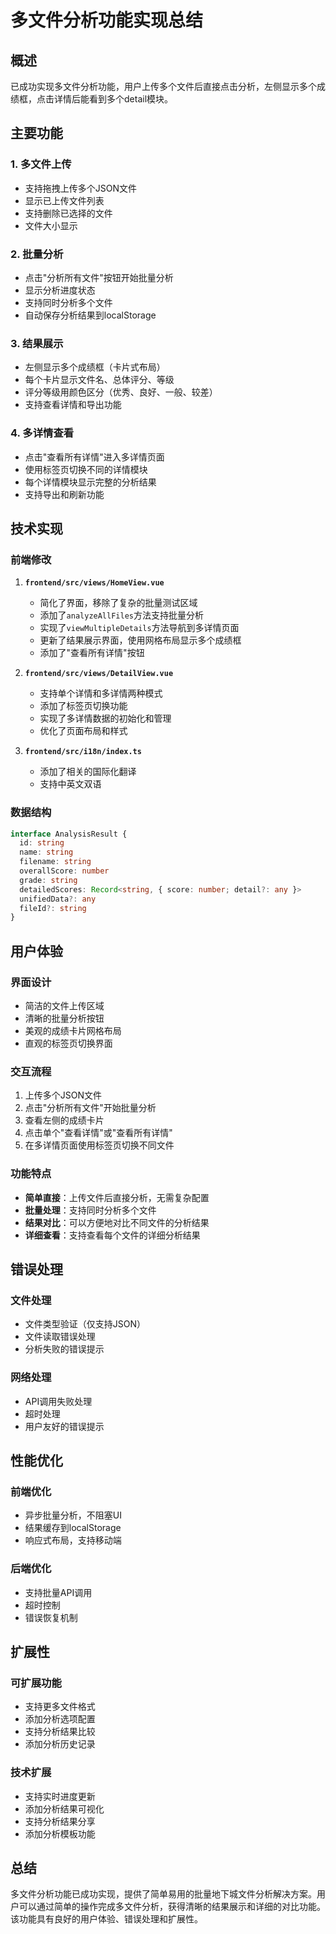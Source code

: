 # 多文件分析功能实现总结

## 概述

已成功实现多文件分析功能，用户上传多个文件后直接点击分析，左侧显示多个成绩框，点击详情后能看到多个detail模块。

## 主要功能

### 1. 多文件上传
- 支持拖拽上传多个JSON文件
- 显示已上传文件列表
- 支持删除已选择的文件
- 文件大小显示

### 2. 批量分析
- 点击"分析所有文件"按钮开始批量分析
- 显示分析进度状态
- 支持同时分析多个文件
- 自动保存分析结果到localStorage

### 3. 结果展示
- 左侧显示多个成绩框（卡片式布局）
- 每个卡片显示文件名、总体评分、等级
- 评分等级用颜色区分（优秀、良好、一般、较差）
- 支持查看详情和导出功能

### 4. 多详情查看
- 点击"查看所有详情"进入多详情页面
- 使用标签页切换不同的详情模块
- 每个详情模块显示完整的分析结果
- 支持导出和刷新功能

## 技术实现

### 前端修改

1. **`frontend/src/views/HomeView.vue`**
   - 简化了界面，移除了复杂的批量测试区域
   - 添加了`analyzeAllFiles`方法支持批量分析
   - 实现了`viewMultipleDetails`方法导航到多详情页面
   - 更新了结果展示界面，使用网格布局显示多个成绩框
   - 添加了"查看所有详情"按钮

2. **`frontend/src/views/DetailView.vue`**
   - 支持单个详情和多详情两种模式
   - 添加了标签页切换功能
   - 实现了多详情数据的初始化和管理
   - 优化了页面布局和样式

3. **`frontend/src/i18n/index.ts`**
   - 添加了相关的国际化翻译
   - 支持中英文双语

### 数据结构

```typescript
interface AnalysisResult {
  id: string
  name: string
  filename: string
  overallScore: number
  grade: string
  detailedScores: Record<string, { score: number; detail?: any }>
  unifiedData?: any
  fileId?: string
}
```

## 用户体验

### 界面设计
- 简洁的文件上传区域
- 清晰的批量分析按钮
- 美观的成绩卡片网格布局
- 直观的标签页切换界面

### 交互流程
1. 上传多个JSON文件
2. 点击"分析所有文件"开始批量分析
3. 查看左侧的成绩卡片
4. 点击单个"查看详情"或"查看所有详情"
5. 在多详情页面使用标签页切换不同文件

### 功能特点
- **简单直接**：上传文件后直接分析，无需复杂配置
- **批量处理**：支持同时分析多个文件
- **结果对比**：可以方便地对比不同文件的分析结果
- **详细查看**：支持查看每个文件的详细分析结果

## 错误处理

### 文件处理
- 文件类型验证（仅支持JSON）
- 文件读取错误处理
- 分析失败的错误提示

### 网络处理
- API调用失败处理
- 超时处理
- 用户友好的错误提示

## 性能优化

### 前端优化
- 异步批量分析，不阻塞UI
- 结果缓存到localStorage
- 响应式布局，支持移动端

### 后端优化
- 支持批量API调用
- 超时控制
- 错误恢复机制

## 扩展性

### 可扩展功能
- 支持更多文件格式
- 添加分析选项配置
- 支持分析结果比较
- 添加分析历史记录

### 技术扩展
- 支持实时进度更新
- 添加分析结果可视化
- 支持分析结果分享
- 添加分析模板功能

## 总结

多文件分析功能已成功实现，提供了简单易用的批量地下城文件分析解决方案。用户可以通过简单的操作完成多文件分析，获得清晰的结果展示和详细的对比功能。该功能具有良好的用户体验、错误处理和扩展性。 
